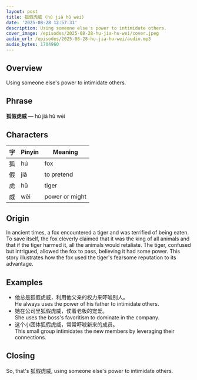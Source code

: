 ```yaml
---
layout: post
title: 狐假虎威 (hú jiǎ hǔ wēi)
date: '2025-08-28 12:57:31'
description: Using someone else's power to intimidate others.
cover_image: /episodes/2025-08-28-hu-jia-hu-wei/cover.jpeg
audio_url: /episodes/2025-08-28-hu-jia-hu-wei/audio.mp3
audio_bytes: 1704960
---
```


## Overview
Using someone else's power to intimidate others.

## Phrase
**狐假虎威** — hú jiǎ hǔ wēi

## Characters
| 字 | Pinyin | Meaning               |
|----|--------|-----------------------|
| 狐  | hú     | fox                   |
| 假  | jiǎ    | to pretend            |
| 虎  | hǔ     | tiger                 |
| 威  | wēi    | power or might        |

## Origin
In ancient times, a fox encountered a tiger and was terrified of being eaten. To save itself, the fox cleverly claimed that it was the king of all animals and that if the tiger harmed it, all the animals would retaliate. The tiger, confused but intrigued, allowed the fox to pass, believing it had some power. This story illustrates how the fox used the tiger's fearsome reputation to its advantage.

## Examples
- 他总是狐假虎威，利用他父亲的权力来吓唬别人。<br>He always uses the power of his father to intimidate others.
- 她在公司里狐假虎威，仗着老板的宠爱。<br>She uses the boss's favoritism to dominate in the company.
- 这个小团体狐假虎威，常常吓唬新来的成员。<br>This small group intimidates the new members by leveraging their connections.

## Closing
So, that's 狐假虎威, using someone else's power to intimidate others.
